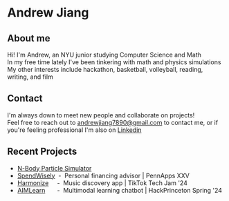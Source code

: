 # Andrew Jiang
## About me
Hi! I'm Andrew, an NYU junior studying Computer Science and Math <br>
In my free time lately I've been tinkering with math and physics simulations <br>
My other interests include hackathon, basketball, volleyball, reading, writing, and film<br>

## Contact
I'm always down to meet new people and collaborate on projects! <br>
Feel free to reach out to <andrewjiang7890@gmail.com> to contact me, or if you're feeling professional I'm also on [Linkedin](https://www.linkedin.com/in/andrewminghanjiang/)

## Recent Projects
* [N-Body Particle Simulator](https://github.com/minghanminghan/n_body_sim)
* [SpendWisely](https://github.com/minghanminghan/PennAppsXXV) &nbsp;-&nbsp; Personal financing advisor | PennApps XXV
* [Harmonize](https://github.com/minghanminghan/tiktok-techjam-2024)  &nbsp;&nbsp;&nbsp;&nbsp;-&nbsp; Music discovery app | TikTok Tech Jam '24
* [AIMLearn](https://github.com/crawmacncheese/hack-princeton) &nbsp;&nbsp;&nbsp;&nbsp;&nbsp; -&nbsp; Multimodal learning chatbot | HackPrinceton Spring '24
